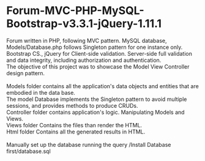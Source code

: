 # Forum-MVC-PHP-MySQL-Bootstrap-v3.3.1-jQuery-1.11.1
Forum written in PHP, following MVC pattern. MySQL database, Models/Database.php follows Singleton pattern for one instance only. Bootstrap CS., jQuery for Client-side validation. Server-side full validation and data integrity, including authorization and authentication.
<br /> The objective of this project was to showcase the Model View Controller design pattern.
<br />
<br /> Models folder contains all the application's data objects and entities that are embodied in the data base.
<br /> The model Database implements the Singleton pattern to avoid multiple sessions, and provides methods to produce CRUDs.
<br /> Controller folder contains application's logic. Manipulating Models and Views.
<br /> Views folder Contains the files than render the HTML.
<br /> Html folder Contains all the generated results in HTML.
<br />
<br /> Manually set up the database running the query /Install Database first/database.sql
